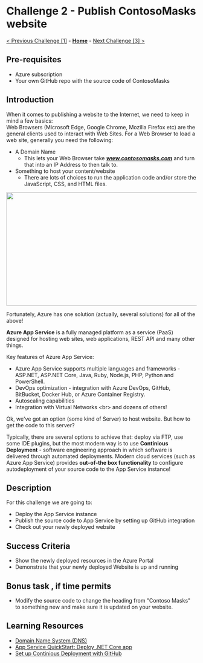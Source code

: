 # Challenge 2 - Publish ContosoMasks website

[< Previous Challenge [1]](./Challenge01.md) - **[Home](../README.md)** - [Next Challenge [3] >](./Challenge03.md)

## Pre-requisites

- Azure subscription
- Your own GitHub repo with the source code of ContosoMasks

## Introduction

When it comes to publishing a website to the Internet, we need to keep in mind a few basics:<br/>
Web Browsers (Microsoft Edge, Google Chrome, Mozilla Firefox etc) are the general clients used to interact with Web Sites. For a Web Browser to load a web site, generally you need the following:
- A Domain Name 
  - This lets your Web Browser take ***www.contosomasks.com*** and turn that into an IP Address to then talk to.
- Something to host your content/website
  - There are lots of choices to run the application code and/or store the JavaScript, CSS, and HTML files.

<p align="center">
  <img src="https://user-images.githubusercontent.com/54835093/164078163-e50c3538-a039-4cbb-9277-41e60caa83e0.png" width="550" height="300">
</p>

Fortunately, Azure has one solution (actually, several solutions) for all of the above!

**Azure App Service** is a fully managed platform as a service (PaaS) designed for hosting web sites, web applications, REST API and many other things. 

Key features of Azure App Service:
- Azure App Service supports multiple languages and frameworks - ASP.NET, ASP.NET Core, Java, Ruby, Node.js, PHP, Python and PowerShell.
- DevOps optimization - integration with Azure DevOps, GitHub, BitBucket, Docker Hub, or Azure Container Registry.
- Autoscaling capabilities
- Integration with Virtual Networks <br\>
and dozens of others!

Ok, we've got an option (some kind of Server) to host website. But how to get the code to this server?

Typically, there are several options to achieve that: deploy via FTP, use some IDE plugins, but the most modern way is to use **Continious Deployment** - software engineering approach in which software is delivered through automated deployments. Modern cloud services (such as Azure App Service) provides **out-of-the box functionality** to configure autodeployment of your source code to the App Service instance! 

## Description

For this challenge we are going to:
- Deploy the App Service instance
- Publish the source code to App Service by setting up GitHub integration
- Check out your newly deployed website

## Success Criteria

- Show the newly deployed resources in the Azure Portal
- Demonstrate that your newly deployed Website is up and running

## Bonus task , if time permits
- Modify the source code to change the heading from "Contoso Masks" to something new and make sure it is updated on your website.

## Learning Resources

- [Domain Name System (DNS)](https://en.wikipedia.org/wiki/Domain_Name_System)
- [App Service QuickStart: Deploy .NET Core app](https://docs.microsoft.com/en-us/azure/app-service/quickstart-dotnetcore?tabs=net60&pivots=development-environment-vs)
- [Set up Continious Deployment with GitHub](https://docs.microsoft.com/en-us/azure/app-service/deploy-continuous-deployment?tabs=github)

